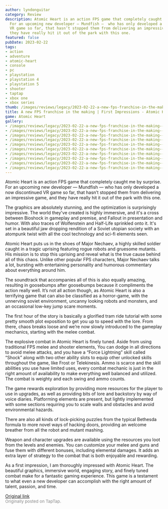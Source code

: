 ```yaml
---
author: lyndonguitar
category: Review
description: Atomic Heart is an action FPS game that completely caught me by surprise.
  For an upcoming new developer — Mundfish —  who has only developed a now discontinued
  VR game so far, that hasn’t stopped them from delivering an impressive game, and
  they have really hit it out of the park with this one.
featured: false
pubDate: 2023-02-22
tags:
- action
- adventure
- atomic-heart
- console
- pc
- playstation
- playstation 4
- playstation 5
- shooter
- taptap
- xbox one
- xbox series
thumb: /images/reviews/legacy/2023-02-22-a-new-fps-franchise-in-the-making--first-impressions---atomic-heart-0.avif
title: A new FPS franchise in the making | First Impressions - Atomic Heart
game: Atomic Heart
gallery:
- /images/reviews/legacy/2023-02-22-a-new-fps-franchise-in-the-making--first-impressions---atomic-heart-0.avif
- /images/reviews/legacy/2023-02-22-a-new-fps-franchise-in-the-making--first-impressions---atomic-heart-1.avif
- /images/reviews/legacy/2023-02-22-a-new-fps-franchise-in-the-making--first-impressions---atomic-heart-2.avif
- /images/reviews/legacy/2023-02-22-a-new-fps-franchise-in-the-making--first-impressions---atomic-heart-3.avif
- /images/reviews/legacy/2023-02-22-a-new-fps-franchise-in-the-making--first-impressions---atomic-heart-4.avif
- /images/reviews/legacy/2023-02-22-a-new-fps-franchise-in-the-making--first-impressions---atomic-heart-5.avif
- /images/reviews/legacy/2023-02-22-a-new-fps-franchise-in-the-making--first-impressions---atomic-heart-6.avif
- /images/reviews/legacy/2023-02-22-a-new-fps-franchise-in-the-making--first-impressions---atomic-heart-7.avif
- /images/reviews/legacy/2023-02-22-a-new-fps-franchise-in-the-making--first-impressions---atomic-heart-8.avif
- /images/reviews/legacy/2023-02-22-a-new-fps-franchise-in-the-making--first-impressions---atomic-heart-9.avif
---
```

Atomic Heart is an action FPS game that completely caught me by surprise. For an upcoming new developer — Mundfish —  who has only developed a now discontinued VR game so far, that hasn’t stopped them from delivering an impressive game, and they have really hit it out of the park with this one.

The graphics are absolutely stunning, and the optimization is surprisingly impressive. The world they've created is highly immersive, and it's a cross between Bioshock in gameplay and premise, and Fallout in presentation and humor. With also traces of Wolfenstein and Half-Life sprinkled onto it. It's set in a beautiful jaw dropping rendition of a Soviet utopian society with an atompunk twist with all the cool technology and sci-fi elements seen.

Atomic Heart puts us in the shoes of Major Nechaev, a highly skilled soldier caught in a tragic uprising featuring rogue robots and gruesome mutants. His mission is to stop this uprising and reveal what is the true cause behind all of this chaos. Unlike other popular FPS characters, Major Nechaev talks a lot, bursting with entertaining personality and humorous commentary about everything around him.

The soundtrack that accompanies all of this is also equally amazing, resulting in goosebumps after goosebumps because it compliments the action really well. It’s not all action though, as Atomic Heart is also a terrifying game that can also be classified as a horror-game, with the unnerving soviet environment, uncanny looking robots and monsters, and an occasional low-key jump scare moments.

The first hour of the story is basically a glorified tram ride tutorial with some pretty smooth plot exposition to get you up to speed with the lore. From there, chaos breaks loose and we’re now slowly introduced to the gameplay mechanics, starting with the melee combat.

The explosive combat in Atomic Heart is finely tuned. Aside from using traditional FPS melee and shooter elements, You can dodge in all directions to avoid melee attacks, and you have a “Force Lightning” skill called “Shock” along with two other ability slots to equip other unlocked skills throughout the game, like Frost or Telekinesis. Ammo is scarce and the skill abilities you use have limited uses, every combat mechanic is just in the right amount of availability to make everything well balanced and utilized. The combat is weighty and each swing and ammo counts.

The game rewards exploration by providing more resources for the player to use in upgrades, as well as providing bits of lore and backstory by way of voice diaries. Platforming elements are present, but lightly implemented with some sections requiring you to scale walls and obstacles and avoid environmental hazards.

There are also all kinds of lock-picking puzzles from the typical Bethesda formula to more novel ways of hacking doors, providing an welcome breather from all the robot and mutant mashing.

Weapon and character upgrades are available using the resources you loot from the levels and enemies. You can customize your melee and guns and fuse them with different bonuses, including elemental damages. It adds an extra layer of strategy to the combat that is both enjoyable and rewarding.

As a first impression, I am thoroughly impressed with Atomic Heart. The beautiful graphics, immersive world, engaging story, and finely tuned combat make for a fantastic gaming experience. This game is a testament to what even a new developer can accomplish with the right amount of talent, passion, and time.

[Original link](https://www.taptap.io/post/4606392)<br><span style="font-size: 0.95em; color: #888;">Originally posted on TapTap.</span>